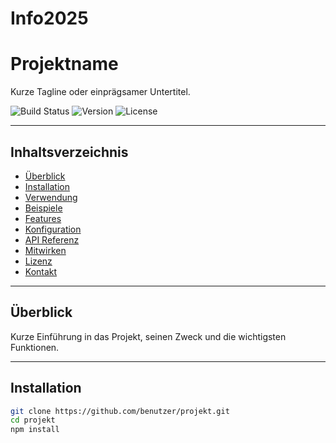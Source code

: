 # Info2025

# Projektname
Kurze Tagline oder einprägsamer Untertitel.

![Build Status](https://img.shields.io/github/workflow/status/benutzer/projekt/CI)
![Version](https://img.shields.io/github/v/release/benutzer/projekt)
![License](https://img.shields.io/github/license/benutzer/projekt)

---

## Inhaltsverzeichnis
- [Überblick](#überblick)
- [Installation](#installation)
- [Verwendung](#verwendung)
- [Beispiele](#beispiele)
- [Features](#features)
- [Konfiguration](#konfiguration)
- [API Referenz](#api-referenz)
- [Mitwirken](#mitwirken)
- [Lizenz](#lizenz)
- [Kontakt](#kontakt)

---

## Überblick
Kurze Einführung in das Projekt, seinen Zweck und die wichtigsten Funktionen.

---

## Installation

```bash
git clone https://github.com/benutzer/projekt.git
cd projekt
npm install
